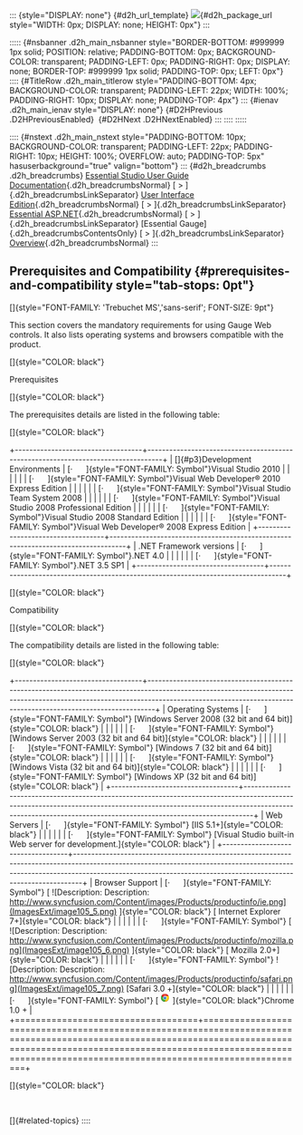 ::: {style="DISPLAY: none"}
[](ms-xhelp:///?Id=d2h_url_template){#d2h_url_template} ![](!package_url!){#d2h_package_url style="WIDTH: 0px; DISPLAY: none; HEIGHT: 0px"}
:::

::::: {#nsbanner .d2h_main_nsbanner style="BORDER-BOTTOM: #999999 1px solid; POSITION: relative; PADDING-BOTTOM: 0px; BACKGROUND-COLOR: transparent; PADDING-LEFT: 0px; PADDING-RIGHT: 0px; DISPLAY: none; BORDER-TOP: #999999 1px solid; PADDING-TOP: 0px; LEFT: 0px"}
:::: {#TitleRow .d2h_main_titlerow style="PADDING-BOTTOM: 4px; BACKGROUND-COLOR: transparent; PADDING-LEFT: 22px; WIDTH: 100%; PADDING-RIGHT: 10px; DISPLAY: none; PADDING-TOP: 4px"}
::: {#ienav .d2h_main_ienav style="DISPLAY: none"}
[](ms-xhelp:///?Id=360c623c-0ff6-4b7f-8d63-85f8a61b72c6){#D2HPrevious .D2HPreviousEnabled}  [](ms-xhelp:///?Id=34795a3a-b059-401e-ae1c-5c99ebb4a9cd){#D2HNext .D2HNextEnabled}
:::
::::
:::::

:::: {#nstext .d2h_main_nstext style="PADDING-BOTTOM: 10px; BACKGROUND-COLOR: transparent; PADDING-LEFT: 22px; PADDING-RIGHT: 10px; HEIGHT: 100%; OVERFLOW: auto; PADDING-TOP: 5px" hasuserbackground="true" valign="bottom"}
::: {#d2h_breadcrumbs .d2h_breadcrumbs}
[Essential Studio User Guide Documentation](ms-xhelp:///?Id=12457748-09e3-4d74-a240-8e049cedf030){.d2h_breadcrumbsNormal} [ \> ]{.d2h_breadcrumbsLinkSeparator} [User Interface Edition](ms-xhelp:///?Id=c29296b7-531c-413b-a0ec-488ca1f7f669){.d2h_breadcrumbsNormal} [ \> ]{.d2h_breadcrumbsLinkSeparator} [Essential ASP.NET](ms-xhelp:///?Id=25c35330-c127-4dad-9a92-ed79dc7261a6){.d2h_breadcrumbsNormal} [ \> ]{.d2h_breadcrumbsLinkSeparator} [Essential Gauge]{.d2h_breadcrumbsContentsOnly} [ \> ]{.d2h_breadcrumbsLinkSeparator} [Overview](ms-xhelp:///?Id=56de71da-0699-46e9-b7ac-82ebc8097411){.d2h_breadcrumbsNormal}
:::

## Prerequisites and Compatibility {#prerequisites-and-compatibility style="tab-stops: 0pt"}

[]{style="FONT-FAMILY: 'Trebuchet MS','sans-serif'; FONT-SIZE: 9pt"} 

This section covers the mandatory requirements for using Gauge Web controls. It also lists operating systems and browsers compatible with the product.

[]{style="COLOR: black"} 

Prerequisites

[]{style="COLOR: black"} 

The prerequisites details are listed in the following table:

[]{style="COLOR: black"} 

+-----------------------------------+----------------------------------------------------------------------------------+
| []{#p3}Development Environments   | [·      ]{style="FONT-FAMILY: Symbol"}Visual Studio 2010                         |
|                                   |                                                                                  |
|                                   | [·      ]{style="FONT-FAMILY: Symbol"}Visual Web Developer® 2010 Express Edition |
|                                   |                                                                                  |
|                                   | [·      ]{style="FONT-FAMILY: Symbol"}Visual Studio Team System 2008             |
|                                   |                                                                                  |
|                                   | [·      ]{style="FONT-FAMILY: Symbol"}Visual Studio 2008 Professional Edition    |
|                                   |                                                                                  |
|                                   | [·      ]{style="FONT-FAMILY: Symbol"}Visual Studio 2008 Standard Edition        |
|                                   |                                                                                  |
|                                   | [·      ]{style="FONT-FAMILY: Symbol"}Visual Web Developer® 2008 Express Edition |
+-----------------------------------+----------------------------------------------------------------------------------+
| .NET Framework versions           | [·      ]{style="FONT-FAMILY: Symbol"}.NET 4.0                                   |
|                                   |                                                                                  |
|                                   | [·      ]{style="FONT-FAMILY: Symbol"}.NET 3.5 SP1                               |
+-----------------------------------+----------------------------------------------------------------------------------+

[]{style="COLOR: black"} 

Compatibility

[]{style="COLOR: black"} 

The compatibility details are listed in the following table:

[]{style="COLOR: black"} 

+-----------------------------------+--------------------------------------------------------------------------------------------------------------------------------------------------------------------------------------------------------------------------------------------+
| Operating Systems                 | [·      ]{style="FONT-FAMILY: Symbol"} [Windows Server 2008 (32 bit and 64 bit)]{style="COLOR: black"}                                                                                                                                     |
|                                   |                                                                                                                                                                                                                                            |
|                                   | [·      ]{style="FONT-FAMILY: Symbol"} [Windows Server 2003 (32 bit and 64 bit)]{style="COLOR: black"}                                                                                                                                     |
|                                   |                                                                                                                                                                                                                                            |
|                                   | [·      ]{style="FONT-FAMILY: Symbol"} [Windows 7 (32 bit and 64 bit)]{style="COLOR: black"}                                                                                                                                               |
|                                   |                                                                                                                                                                                                                                            |
|                                   | [·      ]{style="FONT-FAMILY: Symbol"} [Windows Vista (32 bit and 64 bit)]{style="COLOR: black"}                                                                                                                                           |
|                                   |                                                                                                                                                                                                                                            |
|                                   | [·      ]{style="FONT-FAMILY: Symbol"} [Windows XP (32 bit and 64 bit)]{style="COLOR: black"}                                                                                                                                              |
+-----------------------------------+--------------------------------------------------------------------------------------------------------------------------------------------------------------------------------------------------------------------------------------------+
| Web Servers                       | [·      ]{style="FONT-FAMILY: Symbol"} [IIS 5.1+]{style="COLOR: black"}                                                                                                                                                                    |
|                                   |                                                                                                                                                                                                                                            |
|                                   | [·      ]{style="FONT-FAMILY: Symbol"} [Visual Studio built-in Web server for development.]{style="COLOR: black"}                                                                                                                          |
+-----------------------------------+--------------------------------------------------------------------------------------------------------------------------------------------------------------------------------------------------------------------------------------------+
| Browser Support                   | [·      ]{style="FONT-FAMILY: Symbol"} [ ![Description: Description: http://www.syncfusion.com/Content/images/Products/productinfo/ie.png](ImagesExt/image105_5.png) ]{style="COLOR: black"} [ Internet Explorer 7+]{style="COLOR: black"} |
|                                   |                                                                                                                                                                                                                                            |
|                                   | [·      ]{style="FONT-FAMILY: Symbol"} [ ![Description: Description: http://www.syncfusion.com/Content/images/Products/productinfo/mozilla.png](ImagesExt/image105_6.png) ]{style="COLOR: black"} [ Mozilla 2.0+]{style="COLOR: black"}    |
|                                   |                                                                                                                                                                                                                                            |
|                                   | [·      ]{style="FONT-FAMILY: Symbol"} ![Description: Description: http://www.syncfusion.com/Content/images/Products/productinfo/safari.png](ImagesExt/image105_7.png) [Safari 3.0 +]{style="COLOR: black"}                                |
|                                   |                                                                                                                                                                                                                                            |
|                                   | [·      ]{style="FONT-FAMILY: Symbol"} [ ![Description: C:\\Users\\labuser\\Desktop\\chrome.png](ImagesExt/image105_8.png) ]{style="COLOR: black"}Chrome 1.0 +                                                                             |
+===================================+============================================================================================================================================================================================================================================+

[]{style="COLOR: black"} 

 

[]{#related-topics}
::::
